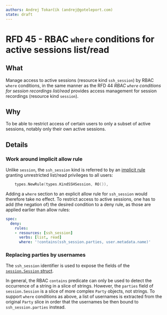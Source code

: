 ```yaml
---
authors: Andrej Tokarčík (andrej@goteleport.com)
state: draft
---
```


# RFD 45 - RBAC `where` conditions for active sessions list/read

## What

Manage access to active sessions (resource kind `ssh_session`) by RBAC
`where` conditions, in the same manner as the RFD 44 *RBAC `where` conditions
for session recordings list/read* provides access management for session
recordings (resource kind `session`).

## Why

To be able to restrict access of certain users to only a subset of active
sessions, notably only their own active sessions.

## Details

### Work around implicit allow rule

Unlike `session`, the `ssh_session` kind is referred to by an [implicit rule](https://github.com/gravitational/teleport/blob/36998cf5669ebda59190453d265e2df24161992b/lib/services/role.go#L57)
granting unrestricted list/read privileges to all users:

```go
	types.NewRule(types.KindSSHSession, RO()),
```

Adding a `where` section to an explicit allow rule for `ssh_session` would
therefore take no effect.  To restrict access to active sessions, one has to
add (the negation of) the desired condition to a deny rule, as those are
applied earlier than allow rules:

```yaml
spec:
  deny:
    rules:
    - resources: [ssh_session]
      verbs: [list, read]
      where: '!contains(ssh_session.parties, user.metadata.name)'
```

### Replacing parties by usernames

The `ssh_session` identifier is used to expose the fields of the
[`session.Session` struct](https://github.com/gravitational/teleport/blob/36998cf5669ebda59190453d265e2df24161992b/lib/session/session.go#L84).

In general, the RBAC `contains` predicate can only be used to detect the
occurrence of a string in a slice of strings.  However, the `parties` field of
`session.Session` is a slice of more complex `Party` objects, not strings.
To support `where` conditions as above, a list of usernames is extracted from
the original `Party` slice in order that the usernames be then bound to
`ssh_session.parties` instead.
